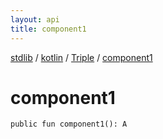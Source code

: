 ```yaml
---
layout: api
title: component1
---
```

[stdlib](../../index.md) / [kotlin](../index.md) / [Triple](index.md) / [component1](component1.md)

# component1

```
public fun component1(): A
```
